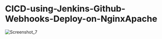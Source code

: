 # CICD-using-Jenkins-Github-Webhooks-Deploy-on-NginxApache
![Screenshot_7](https://github.com/mhaamahdhi/CICD-using-Jenkins-Github-Webhooks-Deploy-on-NginxApache/assets/12277830/245efb0b-75ce-408d-a2e3-09b8f30c842f)
